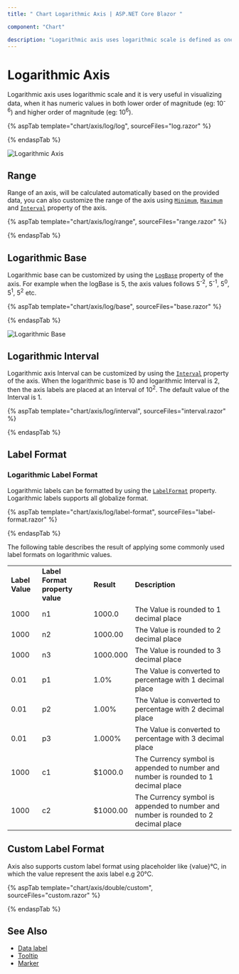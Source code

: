 ```yaml
---
title: " Chart Logarithmic Axis | ASP.NET Core Blazor "

component: "Chart"

description: "Logarithmic axis uses logarithmic scale is defined as one where the units on an axis are powers, or logarithms, of a base number, usually 10."
---
```


# Logarithmic Axis

<!-- markdownlint-disable MD033 -->

Logarithmic axis uses logarithmic scale and it is very useful in visualizing data, when it has numeric values in
both lower order of magnitude (eg: 10<sup>-6</sup>) and higher order of magnitude (eg: 10<sup>6</sup>).

{% aspTab template="chart/axis/log/log", sourceFiles="log.razor" %}

{% endaspTab %}

![Logarithmic Axis](images/logarithmic-axis/log.png)

## Range

Range of an axis, will be calculated automatically based on the provided data, you can also customize the range
of the axis using [`Minimum`](https://help.syncfusion.com/cr/blazor/Syncfusion.Blazor~Syncfusion.Blazor.Charts.AxisModel~Minimum.html),
[`Maximum`](https://help.syncfusion.com/cr/blazor/Syncfusion.Blazor~Syncfusion.Blazor.Charts.AxisModel~Maximum.html) and [`Interval`](https://help.syncfusion.com/cr/blazor/Syncfusion.Blazor~Syncfusion.Blazor.Charts.AxisModel~Interval.html) property of the axis.

{% aspTab template="chart/axis/log/range", sourceFiles="range.razor" %}

{% endaspTab %}

## Logarithmic Base

Logarithmic base can be customized by using the [`LogBase`](https://help.syncfusion.com/cr/blazor/Syncfusion.Blazor~Syncfusion.Blazor.Charts.AxisModel~LogBase.html) property of the axis.
For example when the logBase is 5, the axis values follows 5<sup>-2</sup>, 5<sup>-1</sup>, 5<sup>0</sup>,
5<sup>1</sup>, 5<sup>2</sup> etc.

{% aspTab template="chart/axis/log/base", sourceFiles="base.razor" %}

{% endaspTab %}

![Logarithmic Base](images/logarithmic-axis/base.png)

## Logarithmic Interval

Logarithmic axis Interval can be customized by using the [`Interval`](https://help.syncfusion.com/cr/blazor/Syncfusion.Blazor~Syncfusion.Blazor.Charts.AxisModel~Interval.html)
property of the axis. When the logarithmic base is 10 and logarithmic Interval is 2, then the axis labels are
placed at an Interval of 10<sup>2</sup>. The default value of the Interval is 1.

{% aspTab template="chart/axis/log/interval", sourceFiles="interval.razor" %}

{% endaspTab %}

## Label Format

### Logarithmic Label Format

Logarithmic labels can be formatted by using the [`LabelFormat`](https://help.syncfusion.com/cr/blazor/Syncfusion.Blazor~Syncfusion.Blazor.Charts.AxisModel~LabelFormat.html) property.
Logarithmic labels supports all globalize format.

{% aspTab template="chart/axis/log/label-format", sourceFiles="label-format.razor" %}

{% endaspTab %}

The following table describes the result of applying some commonly used label formats on logarithmic values.

<!-- markdownlint-disable MD033 -->

<table>
<tr>
<td><b>Label Value</b></td>
<td><b>Label Format property value</b></td>
<td><b>Result </b></td>
<td><b>Description </b></td>
</tr>
<tr>
<td>1000</td>
<td>n1</td>
<td>1000.0</td>
<td>The Value is rounded to 1 decimal place</td>
</tr>
<tr>
<td>1000</td>
<td>n2</td>
<td>1000.00</td>
<td>The Value is rounded to 2 decimal place</td>
</tr>
<tr>
<td>1000</td>
<td>n3</td>
<td>1000.000</td>
<td>The Value is rounded to 3 decimal place</td>
</tr>
<tr>
<td>0.01</td>
<td>p1</td>
<td>1.0%</td>
<td>The Value is converted to percentage with 1 decimal place</td>
</tr>
<tr>
<td>0.01</td>
<td>p2</td>
<td>1.00%</td>
<td>The Value is converted to percentage with 2 decimal place</td>
</tr>
<tr>
<td>0.01</td>
<td>p3</td>
<td>1.000%</td>
<td>The Value is converted to percentage with 3 decimal place</td>
</tr>
<tr>
<td>1000</td>
<td>c1</td>
<td>$1000.0</td>
<td>The Currency symbol is appended to number and number is rounded to 1 decimal place</td>
</tr>
<tr>
<td>1000</td>
<td>c2</td>
<td>$1000.00</td>
<td>The Currency symbol is appended to number and number is rounded to 2 decimal place</td>
</tr>
</table>

## Custom Label Format

Axis also supports custom label format using placeholder like {value}°C, in which the value represent the axis
label e.g 20°C.

{% aspTab template="chart/axis/double/custom", sourceFiles="custom.razor" %}

{% endaspTab %}

## See Also

* [Data label](./data-labels)
* [Tooltip](./tool-tip)
* [Marker](./data-markers)
